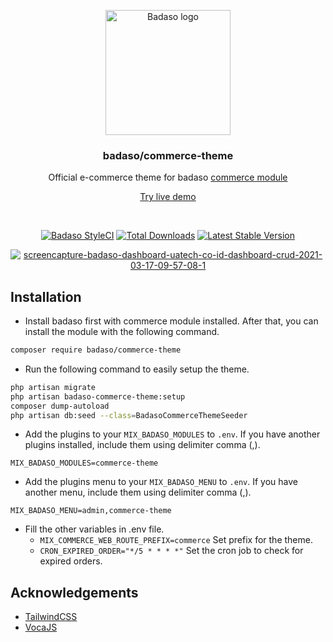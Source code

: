 <p align="center">
  <a href="https://badaso-docs.uatech.co.id/">
    <img src="https://i.ibb.co/Vq5hH9k/badaso-commerce-theme-logo.png" width="200px" alt="Badaso logo" />
  </a>
</p>
<h3 align="center">badaso/commerce-theme</h3>
<p align="center">Official e-commerce theme for badaso <a href="https://github.com/uasoft-indonesia/badaso-commerce-module">commerce module</a></p>
<p align="center"><a href="https://badaso-demo.uatech.co.id/commerce" target="_blank">Try live demo</a></p>
<br />

<p align="center">
<a href="https://github.styleci.io/repos/347838630"><img src="https://github.styleci.io/repos/347838630/shield" alt="Badaso StyleCI"></a>
<a href="https://packagist.org/packages/uasoft-indonesia/badaso"><img src="https://img.shields.io/packagist/dt/badaso/core" alt="Total Downloads"></a>
<a href="https://packagist.org/packages/uasoft-indonesia/badaso"><img src="https://img.shields.io/packagist/v/badaso/core" alt="Latest Stable Version"></a>
</p>

<p align="center">
  <a href="https://badaso-docs.uatech.co.id/">
    <img src="https://i.ibb.co/mTdhq0T/Screen-Shot-2021-12-08-at-22-47-51.png" alt="screencapture-badaso-dashboard-uatech-co-id-dashboard-crud-2021-03-17-09-57-08-1" />
  </a>
</p>

## Installation
- Install badaso first with commerce module installed. After that, you can install the module with the following command.

```bash
composer require badaso/commerce-theme
```

- Run the following command to easily setup the theme.

```bash
php artisan migrate
php artisan badaso-commerce-theme:setup
composer dump-autoload
php artisan db:seed --class=BadasoCommerceThemeSeeder
```

- Add the plugins to your `MIX_BADASO_MODULES` to `.env`. If you have another plugins installed, include them using delimiter comma (,).

```
MIX_BADASO_MODULES=commerce-theme
```

- Add the plugins menu to your `MIX_BADASO_MENU` to `.env`. If you have another menu, include them using delimiter comma (,).

```
MIX_BADASO_MENU=admin,commerce-theme
```

- Fill the other variables in .env file.
  - `MIX_COMMERCE_WEB_ROUTE_PREFIX=commerce` Set prefix for the theme.
  - `CRON_EXPIRED_ORDER="*/5 * * * *"` Set the cron job to check for expired orders.

## Acknowledgements

- [TailwindCSS](https://tailwindcss.com/)
- [VocaJS](https://vocajs.com/)
